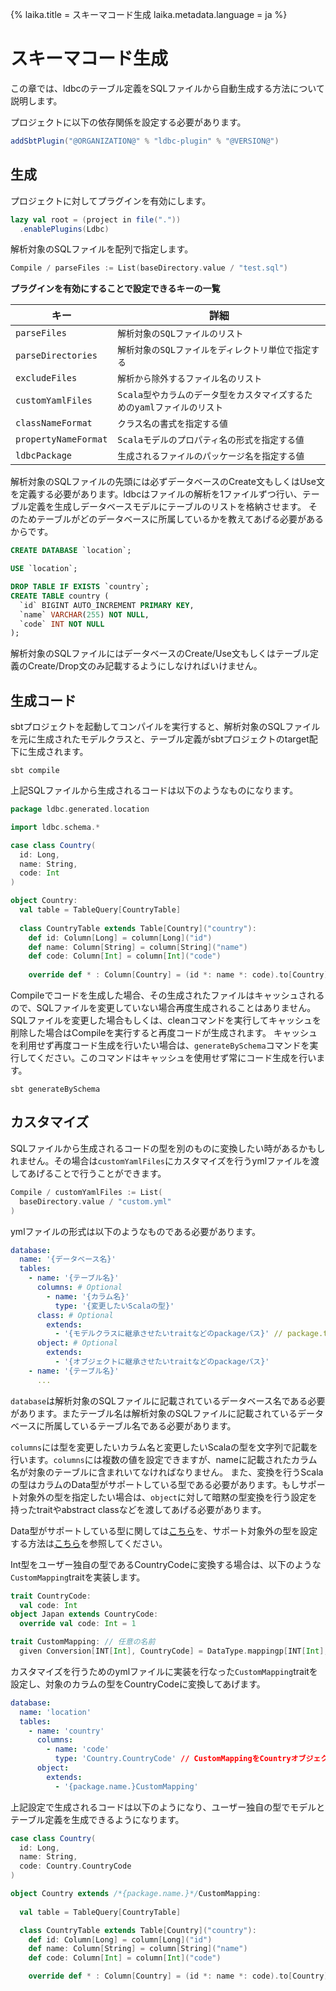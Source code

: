 {%
  laika.title = スキーマコード生成
  laika.metadata.language = ja
%}

# スキーマコード生成

この章では、ldbcのテーブル定義をSQLファイルから自動生成する方法について説明します。

プロジェクトに以下の依存関係を設定する必要があります。

```scala 3
addSbtPlugin("@ORGANIZATION@" % "ldbc-plugin" % "@VERSION@")
```

## 生成

プロジェクトに対してプラグインを有効にします。

```sbt
lazy val root = (project in file("."))
  .enablePlugins(Ldbc)
```

解析対象のSQLファイルを配列で指定します。

```sbt
Compile / parseFiles := List(baseDirectory.value / "test.sql")
```

**プラグインを有効にすることで設定できるキーの一覧**

| キー                   | 詳細                                        |
|----------------------|-------------------------------------------|
| `parseFiles`         | `解析対象のSQLファイルのリスト`                        |
| `parseDirectories`   | `解析対象のSQLファイルをディレクトリ単位で指定する`              |
| `excludeFiles`       | `解析から除外するファイル名のリスト`                       |
| `customYamlFiles`    | `Scala型やカラムのデータ型をカスタマイズするためのyamlファイルのリスト` |
| `classNameFormat`    | `クラス名の書式を指定する値`                           |
| `propertyNameFormat` | `Scalaモデルのプロパティ名の形式を指定する値`                |
| `ldbcPackage`        | `生成されるファイルのパッケージ名を指定する値`                  |

解析対象のSQLファイルの先頭には必ずデータベースのCreate文もしくはUse文を定義する必要があります。ldbcはファイルの解析を1ファイルずつ行い、テーブル定義を生成しデータベースモデルにテーブルのリストを格納させます。
そのためテーブルがどのデータベースに所属しているかを教えてあげる必要があるからです。

```sql
CREATE DATABASE `location`;

USE `location`;

DROP TABLE IF EXISTS `country`;
CREATE TABLE country (
  `id` BIGINT AUTO_INCREMENT PRIMARY KEY,
  `name` VARCHAR(255) NOT NULL,
  `code` INT NOT NULL
);
```

解析対象のSQLファイルにはデータベースのCreate/Use文もしくはテーブル定義のCreate/Drop文のみ記載するようにしなければいけません。

## 生成コード

sbtプロジェクトを起動してコンパイルを実行すると、解析対象のSQLファイルを元に生成されたモデルクラスと、テーブル定義がsbtプロジェクトのtarget配下に生成されます。

```shell
sbt compile
```

上記SQLファイルから生成されるコードは以下のようなものになります。

```scala 3
package ldbc.generated.location

import ldbc.schema.*

case class Country(
  id: Long,
  name: String,
  code: Int
)

object Country:
  val table = TableQuery[CountryTable]
  
  class CountryTable extends Table[Country]("country"):
    def id: Column[Long] = column[Long]("id")
    def name: Column[String] = column[String]("name")
    def code: Column[Int] = column[Int]("code")
    
    override def * : Column[Country] = (id *: name *: code).to[Country]
```

Compileでコードを生成した場合、その生成されたファイルはキャッシュされるので、SQLファイルを変更していない場合再度生成されることはありません。SQLファイルを変更した場合もしくは、cleanコマンドを実行してキャッシュを削除した場合はCompileを実行すると再度コードが生成されます。
キャッシュを利用せず再度コード生成を行いたい場合は、`generateBySchema`コマンドを実行してください。このコマンドはキャッシュを使用せず常にコード生成を行います。

```shell
sbt generateBySchema
```

## カスタマイズ

SQLファイルから生成されるコードの型を別のものに変換したい時があるかもしれません。その場合は`customYamlFiles`にカスタマイズを行うymlファイルを渡してあげることで行うことができます。

```sbt
Compile / customYamlFiles := List(
  baseDirectory.value / "custom.yml"
)
```

ymlファイルの形式は以下のようなものである必要があります。

```yaml
database:
  name: '{データベース名}'
  tables:
    - name: '{テーブル名}'
      columns: # Optional
        - name: '{カラム名}'
          type: '{変更したいScalaの型}'
      class: # Optional
        extends:
          - '{モデルクラスに継承させたいtraitなどのpackageパス}' // package.trait.name
      object: # Optional
        extends:
          - '{オブジェクトに継承させたいtraitなどのpackageパス}'
    - name: '{テーブル名}'
      ...
```

`database`は解析対象のSQLファイルに記載されているデータベース名である必要があります。またテーブル名は解析対象のSQLファイルに記載されているデータベースに所属しているテーブル名である必要があります。

`columns`には型を変更したいカラム名と変更したいScalaの型を文字列で記載を行います。`columns`には複数の値を設定できますが、nameに記載されたカラム名が対象のテーブルに含まれいてなければなりません。
また、変換を行うScalaの型はカラムのData型がサポートしている型である必要があります。もしサポート対象外の型を指定したい場合は、`object`に対して暗黙の型変換を行う設定を持ったtraitやabstract classなどを渡してあげる必要があります。

Data型がサポートしている型に関しては[こちら](/ja/tutorial/Schema.md#データ型)を、サポート対象外の型を設定する方法は[こちら](/ja/tutorial/Schema.md#カスタム-データ型)を参照してください。

Int型をユーザー独自の型であるCountryCodeに変換する場合は、以下のような`CustomMapping`traitを実装します。

```scala 3
trait CountryCode:
  val code: Int
object Japan extends CountryCode:
  override val code: Int = 1

trait CustomMapping: // 任意の名前
  given Conversion[INT[Int], CountryCode] = DataType.mappingp[INT[Int], CountryCode]
```

カスタマイズを行うためのymlファイルに実装を行なった`CustomMapping`traitを設定し、対象のカラムの型をCountryCodeに変換してあげます。

```yaml
database:
  name: 'location'
  tables:
    - name: 'country'
      columns:
        - name: 'code'
          type: 'Country.CountryCode' // CustomMappingをCountryオブジェクトにミックスインさせるのでそこから取得できるように記載
      object:
        extends:
          - '{package.name.}CustomMapping'
```

上記設定で生成されるコードは以下のようになり、ユーザー独自の型でモデルとテーブル定義を生成できるようになります。

```scala 3
case class Country(
  id: Long,
  name: String,
  code: Country.CountryCode
)

object Country extends /*{package.name.}*/CustomMapping:
  
  val table = TableQuery[CountryTable]

  class CountryTable extends Table[Country]("country"):
    def id: Column[Long] = column[Long]("id")
    def name: Column[String] = column[String]("name")
    def code: Column[Int] = column[Int]("code")

    override def * : Column[Country] = (id *: name *: code).to[Country]
```
